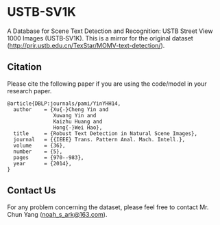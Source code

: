 # USTB-SV1K 
A Database for Scene Text Detection and Recognition: USTB Street View 1000 Images (USTB‐SV1K).
This is a mirror for the original dataset (http://prir.ustb.edu.cn/TexStar/MOMV-text-detection/).

## Citation
Please cite the following paper if you are using the code/model in your research paper.

    @article{DBLP:journals/pami/YinYHH14,
      author    = {Xu{-}Cheng Yin and
                   Xuwang Yin and
                   Kaizhu Huang and
                   Hong{-}Wei Hao},
      title     = {Robust Text Detection in Natural Scene Images},
      journal   = {{IEEE} Trans. Pattern Anal. Mach. Intell.},
      volume    = {36},
      number    = {5},
      pages     = {970--983},
      year      = {2014},
    }

## Contact Us
For any problem concerning the dataset, please feel free to contact Mr. Chun Yang (noah_s_ark@163.com).
